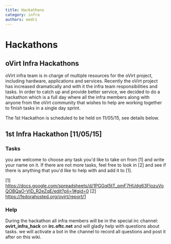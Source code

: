 ```yaml
---
title: Hackathons
category: infra
authors: eedri
---
```


# Hackathons

## oVirt Infra Hackathons

oVirt infra team is in charge of multiple resources for the oVirt project, including hardware, applications and services. Recently the oVirt project has increased dramatically and with it the infra team responsibilities and tasks. In order to catch up and provide better service, we decided to do a hackathon which is a full day where all the infra members along with anyone from the oVirt community that wishes to help are working together to finish tasks in a single day sprint.

The 1st Hackathon is scheduled to be held on 11/05/15, see details below.

## 1st Infra Hackathon [11/05/15]

### Tasks

you are welcome to choose any task you'd like to take on from [1] and write your name on it. If there are not more tasks, feel free to look in [2] and see if there is anything that you'd like to help with and add it to [1].

[1] <https://docs.google.com/spreadsheets/d/1PGGqI5tT_pmF7HUdg63FlozuVoQOBQaO-VID_R2eZqE/edit?pli=1#gid=0>
[2] <https://fedorahosted.org/ovirt/report/1>

### Help

During the hackathon all infra members will be in the special irc channel: **ovirt_infra_hack** on **irc.oftc.net** and will gladly help with questions about tasks.
we will activate a bot in the channel to record all questions and post it after on this wiki.

